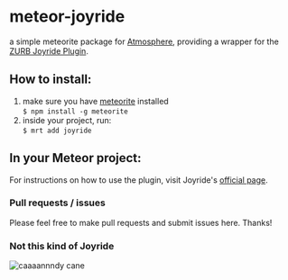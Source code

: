 # meteor-joyride

a simple meteorite package for [Atmosphere](https://atmosphere.meteor.com), providing a wrapper for the [ZURB Joyride Plugin](https://github.com/zurb/joyride).

## How to install:
1. make sure you have [meteorite](https://github.com/oortcloud/meteorite) installed  
    `$ npm install -g meteorite`
2. inside your project, run:  
    `$ mrt add joyride`

## In your Meteor project:

For instructions on how to use the plugin, visit Joyride's [official page](http://zurb.com/playground/jquery-joyride-feature-tour-plugin).

### Pull requests / issues
Please feel free to make pull requests and submit issues here. Thanks!

### Not this kind of Joyride
![caaaannndy cane](http://www.ioffer.com/img/item/141/504/419/r8isrCzqpHx16KS.jpg)
